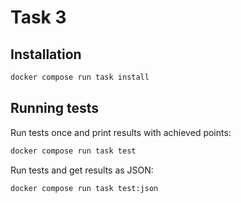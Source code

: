 # Task 3

## Installation

```bash
docker compose run task install
```

## Running tests

Run tests once and print results with achieved points:
```bash
docker compose run task test
```

Run tests and get results as JSON:
```bash
docker compose run task test:json
```

